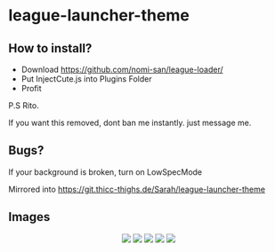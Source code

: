 # league-launcher-theme

## How to install?

-  Download https://github.com/nomi-san/league-loader/
-  Put InjectCute.js into Plugins Folder
-  Profit

P.S Rito.

If you want this removed, dont ban me instantly. just message me.

## Bugs?

If your background is broken, turn on LowSpecMode

Mirrored into
https://git.thicc-thighs.de/Sarah/league-launcher-theme

## Images

<center>

![](https://i.imgur.com/E6gfg9z.png)
![](https://i.imgur.com/6wN60tF.png)
![](https://i.imgur.com/n2TSVr5.png)
![](https://i.imgur.com/s6Wtjih.png)
![](https://i.imgur.com/xIjOxgC.png)

</center>